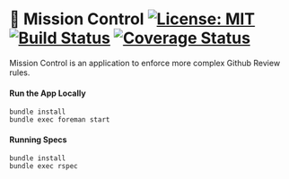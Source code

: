 # :rocket: Mission Control [![License: MIT](https://img.shields.io/badge/License-MIT-blue.svg)](https://github.com/calendly/mission-control/blob/master/LICENSE) [![Build Status](https://travis-ci.org/calendly/mission-control.svg?branch=master)](https://travis-ci.org/calendly/mission-control) [![Coverage Status](https://coveralls.io/repos/github/calendly/mission-control/badge.svg?branch=master)](https://coveralls.io/github/calendly/mission-control?branch=master)

Mission Control is an application to enforce more complex Github Review rules.

#### Run the App Locally

````
bundle install
bundle exec foreman start
````

#### Running Specs

````
bundle install
bundle exec rspec
````
